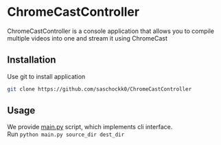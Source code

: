 # ChromeCastController

ChromeCastController is a console application that allows you to compile multiple videos into one
and stream it using ChromeCast

## Installation

Use git to install application

```bash
git clone https://github.com/saschockk0/ChromeCastController
```

## Usage

We provide [main.py](main.py) script, which implements cli interface.  
Run `python main.py source_dir dest_dir`
